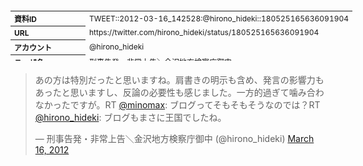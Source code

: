 <table style="font-size: 9pt; width: 610px; margin-bottom: 20px; height: 80px;">
<tbody>
    <tr>
        <th align=left>資料ID</th>
        <td align=left>TWEET::2012-03-16_142528:@hirono_hideki::180525165636091904</td>
    </tr>
    <tr>
        <th align=left>URL</th>
        <td align=left>https://twitter.com/hirono_hideki/status/180525165636091904</td>
    </tr>
    <tr>
        <th align=left>アカウント</th>
        <td align=left>@hirono_hideki</td>
    </tr>
    <tr>
        <th align=left>ユーザ名</th>
        <td align=left>刑事告発・非常上告＼金沢地方検察庁御中</td>
    </tr>
    <tr>
        <th align=left>ツイートの記録日時</th>
        <td align=left>created_at 2022-08-24_1521</td>
    </tr>
</tbody>
</table>
<blockquote class="twitter-tweet" data-width="450"  data-lang="ja"><p lang="ja" dir="ltr">あの方は特別だったと思いますね。肩書きの明示も含め、発言の影響力もあったと思いますし、反論の必要性も感じました。一方的過ぎて噛み合わなかったですが。RT <a href="https://twitter.com/minomax?ref_src=twsrc%5Etfw">@minomax</a>: ブログってそもそもそうなのでは？RT <a href="https://twitter.com/hirono_hideki?ref_src=twsrc%5Etfw">@hirono_hideki</a>: ブログもまさに王国でしたね。</p>&mdash; 刑事告発・非常上告＼金沢地方検察庁御中 (@hirono_hideki) <a href="https://twitter.com/hirono_hideki/status/180525165636091904?ref_src=twsrc%5Etfw">March 16, 2012</a></blockquote>
<script async src="https://platform.twitter.com/widgets.js" charset="utf-8"></script>



